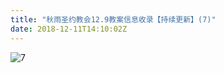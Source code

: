 ```yaml
---
title: "秋雨圣约教会12.9教案信息收录【持续更新】(7)"
date: 2018-12-11T14:10:02Z
---
```


![7](https://user-images.githubusercontent.com/37917810/49805988-7df39200-fd91-11e8-80f1-7d93c86bee78.jpg)
